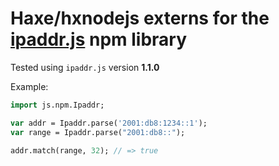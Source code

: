 # Haxe/hxnodejs externs for the [ipaddr.js](https://www.npmjs.com/package/ipaddr.js) npm library

Tested using `ipaddr.js` version **1.1.0**

Example:
```haxe
import js.npm.Ipaddr;

var addr = Ipaddr.parse('2001:db8:1234::1');
var range = Ipaddr.parse("2001:db8::");

addr.match(range, 32); // => true
```
